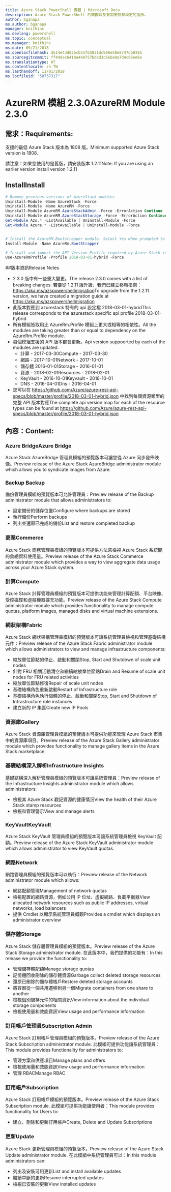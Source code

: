 ```yaml
---
title: Azure Stack PowerShell 概觀 | Microsoft Docs
description: Azure Stack PowerShell 的概觀以及有關安裝和設定的指示。
author: bganapa
ms.author: bganapa
manager: knithinc
ms.devlang: powershell
ms.topic: conceptual
ms.manager: knithinc
ms.date: 09/21/2018
ms.openlocfilehash: d514e43d82bcb51f65831dc506e58e8747db0381
ms.sourcegitcommit: ff44dec6418a449757bded3c6ebe0a7d4c05ee6e
ms.translationtype: HT
ms.contentlocale: zh-TW
ms.lasthandoff: 11/01/2018
ms.locfileid: "50737317"
---
```

# <a name="azurerm-module-230"></a><span data-ttu-id="764b8-103">AzureRM 模組 2.3.0</span><span class="sxs-lookup"><span data-stu-id="764b8-103">AzureRM Module 2.3.0</span></span>

## <a name="requirements"></a><span data-ttu-id="764b8-104">需求：</span><span class="sxs-lookup"><span data-stu-id="764b8-104">Requirements:</span></span>
<span data-ttu-id="764b8-105">支援的最低 Azure Stack 版本為 1808 版。</span><span class="sxs-lookup"><span data-stu-id="764b8-105">Minimum supported Azure Stack version is 1808.</span></span>

<span data-ttu-id="764b8-106">請注意：如果您使用的是舊版，請安裝版本 1.2.11</span><span class="sxs-lookup"><span data-stu-id="764b8-106">Note: If you are using an earlier version install version 1.2.11</span></span>


## <a name="install"></a><span data-ttu-id="764b8-107">Install</span><span class="sxs-lookup"><span data-stu-id="764b8-107">Install</span></span>
```powershell
# Remove previous versions of AzureStack modules
Uninstall-Module -Name AzureStack -Force 
Uninstall-Module -Name AzureRM -Force 
Uninstall-Module AzureRM.AzureStackAdmin -Force -ErrorAction Continue
Uninstall-Module AzureRM.AzureStackStorage -Force -ErrorAction Continue
Get-Module Azs.* -ListAvailable | Uninstall-Module -Force
Get-Module Azure.* -ListAvailable | Uninstall-Module -Force


# Install the AzureRM.Bootstrapper module. Select Yes when prompted to install NuGet
Install-Module -Name AzureRm.BootStrapper

# Install and import the API Version Profile required by Azure Stack into the current PowerShell session.
Use-AzureRmProfile -Profile 2018-03-01-hybrid -Force

```

##<a name="release-notes"></a><span data-ttu-id="764b8-108">版本資訊</span><span class="sxs-lookup"><span data-stu-id="764b8-108">Release Notes</span></span>
* <span data-ttu-id="764b8-109">2.3.0 版中有一些重大變更。</span><span class="sxs-lookup"><span data-stu-id="764b8-109">The release 2.3.0 comes with a list of breaking changes.</span></span> <span data-ttu-id="764b8-110">若要從 1.2.11 版升級，我們已建立移轉指南： https://aka.ms/azspowershellmigration</span><span class="sxs-lookup"><span data-stu-id="764b8-110">To upgrade from the 1.2.11 version, we have created a migration guide at https://aka.ms/azspowershellmigration</span></span>
* <span data-ttu-id="764b8-111">此版本對應到 azurestack 特有的 api 設定檔 2018-03-01-hybrid</span><span class="sxs-lookup"><span data-stu-id="764b8-111">This release corresponds to the azurestack specific api profile 2018-03-01-hybrid</span></span>
* <span data-ttu-id="764b8-112">所有模組皆取用比 AzureRm.Profile 模組上更大或相等的相依性。</span><span class="sxs-lookup"><span data-stu-id="764b8-112">All the modules are taking greater than or equal to dependency on the AzureRm.Profile module.</span></span>
* <span data-ttu-id="764b8-113">每個模組支援的 API 版本都會更新。</span><span class="sxs-lookup"><span data-stu-id="764b8-113">Api version suppoerted by  each of the modules are updated.</span></span> 
    * <span data-ttu-id="764b8-114">計算 - 2017-03-30</span><span class="sxs-lookup"><span data-stu-id="764b8-114">Compute - 2017-03-30</span></span>
    * <span data-ttu-id="764b8-115">網路 - 2017-10-01</span><span class="sxs-lookup"><span data-stu-id="764b8-115">Network - 2017-10-01</span></span>
    * <span data-ttu-id="764b8-116">儲存體 2016-01-01</span><span class="sxs-lookup"><span data-stu-id="764b8-116">Storage - 2016-01-01</span></span>
    * <span data-ttu-id="764b8-117">資源 - 2018-02-01</span><span class="sxs-lookup"><span data-stu-id="764b8-117">Resources - 2018-02-01</span></span>
    * <span data-ttu-id="764b8-118">KeyVault - 2016-10-01</span><span class="sxs-lookup"><span data-stu-id="764b8-118">Keyvault - 2016-10-01</span></span>
    * <span data-ttu-id="764b8-119">DNS - 2016-04-01</span><span class="sxs-lookup"><span data-stu-id="764b8-119">Dns - 2016-04-01</span></span>
* <span data-ttu-id="764b8-120">您可以在 https://github.com/Azure/azure-rest-api-specs/blob/master/profile/2018-03-01-hybrid.json 中找到每個資源類型的完整 API 版本對應</span><span class="sxs-lookup"><span data-stu-id="764b8-120">The complete api version map for each of the resource types can be found at https://github.com/Azure/azure-rest-api-specs/blob/master/profile/2018-03-01-hybrid.json</span></span>

## <a name="content"></a><span data-ttu-id="764b8-121">內容：</span><span class="sxs-lookup"><span data-stu-id="764b8-121">Content:</span></span>
### <a name="azure-bridge"></a><span data-ttu-id="764b8-122">Azure Bridge</span><span class="sxs-lookup"><span data-stu-id="764b8-122">Azure Bridge</span></span>
<span data-ttu-id="764b8-123">Azure Stack AzureBridge 管理員模組的預覽版本可讓您從 Azure 同步發佈映像。</span><span class="sxs-lookup"><span data-stu-id="764b8-123">Preview release of the Azure Stack AzureBridge administrator module which allows you to syndicate images from Azure.</span></span>

### <a name="backup"></a><span data-ttu-id="764b8-124">Backup </span><span class="sxs-lookup"><span data-stu-id="764b8-124">Backup</span></span>
<span data-ttu-id="764b8-125">備份管理員模組的預覽版本可允許管理員：</span><span class="sxs-lookup"><span data-stu-id="764b8-125">Preview release of the Backup administrator module that allows administrators to:</span></span>
- <span data-ttu-id="764b8-126">設定備份的儲存位置</span><span class="sxs-lookup"><span data-stu-id="764b8-126">Configure where backups are stored</span></span>
- <span data-ttu-id="764b8-127">執行備份</span><span class="sxs-lookup"><span data-stu-id="764b8-127">Perform backups</span></span>
- <span data-ttu-id="764b8-128">列出並還原已完成的備份</span><span class="sxs-lookup"><span data-stu-id="764b8-128">List and restore completed backup</span></span>

### <a name="commerce"></a><span data-ttu-id="764b8-129">商業</span><span class="sxs-lookup"><span data-stu-id="764b8-129">Commerce</span></span>
<span data-ttu-id="764b8-130">Azure Stack 商務管理員模組的預覽版本可提供方法來檢視 Azure Stack 系統間的彙總資料使用量。</span><span class="sxs-lookup"><span data-stu-id="764b8-130">Preview release of the Azure Stack Commerce administrator module which provides a way to view aggregate data usage across your Azure Stack system.</span></span>

### <a name="compute"></a><span data-ttu-id="764b8-131">計算</span><span class="sxs-lookup"><span data-stu-id="764b8-131">Compute</span></span>
<span data-ttu-id="764b8-132">Azure Stack 計算管理員模組的預覽版本可提供功能來管理計算配額、平台映像、受控磁碟和虛擬機器擴充功能。</span><span class="sxs-lookup"><span data-stu-id="764b8-132">Preview release of the Azure Stack Compute administrator module which provides functionality to manage compute quotas, platform images, managed disks and virtual machine extensions.</span></span>

### <a name="fabric"></a><span data-ttu-id="764b8-133">網狀架構</span><span class="sxs-lookup"><span data-stu-id="764b8-133">Fabric</span></span>
<span data-ttu-id="764b8-134">Azure Stack 網狀架構管理員模組的預覽版本可讓系統管理員檢視和管理基礎結構元件：</span><span class="sxs-lookup"><span data-stu-id="764b8-134">Preview release of the Azure Stack Fabric administrator module which allows administrators to view and manage infrastructure components:</span></span>
- <span data-ttu-id="764b8-135">縮放單位節點的停止、啟動和關閉</span><span class="sxs-lookup"><span data-stu-id="764b8-135">Stop, Start and Shutdown of scale unit nodes</span></span>
- <span data-ttu-id="764b8-136">針對 FRU 相關活動清空和繼續縮放單位節點</span><span class="sxs-lookup"><span data-stu-id="764b8-136">Drain and Resume of scale unit nodes for FRU related activities</span></span>
- <span data-ttu-id="764b8-137">縮放單位節點修復</span><span class="sxs-lookup"><span data-stu-id="764b8-137">Repair of scale unit nodes</span></span>
- <span data-ttu-id="764b8-138">基礎結構角色重新啟動</span><span class="sxs-lookup"><span data-stu-id="764b8-138">Restart of Infrastructure role</span></span>
- <span data-ttu-id="764b8-139">基礎結構角色執行個體的停止、啟動和關閉</span><span class="sxs-lookup"><span data-stu-id="764b8-139">Stop, Start and Shutdown of Infrastructure role instances</span></span>
- <span data-ttu-id="764b8-140">建立新的 IP 集區</span><span class="sxs-lookup"><span data-stu-id="764b8-140">Create new IP Pools</span></span>


### <a name="gallery"></a><span data-ttu-id="764b8-141">資源庫</span><span class="sxs-lookup"><span data-stu-id="764b8-141">Gallery</span></span>
<span data-ttu-id="764b8-142">Azure Stack 資源庫管理員模組的預覽版本可提供功能來管理 Azure Stack 市集中的資源庫項目。</span><span class="sxs-lookup"><span data-stu-id="764b8-142">Preview release of the Azure Stack Gallery administrator module which provides functionality to manage gallery items in the Azure Stack marketplace.</span></span>

### <a name="infrastructure-insights"></a><span data-ttu-id="764b8-143">基礎結構深入解析</span><span class="sxs-lookup"><span data-stu-id="764b8-143">Infrastructure Insights</span></span>
<span data-ttu-id="764b8-144">基礎結構深入解析管理員模組的預覽版本可讓系統管理員：</span><span class="sxs-lookup"><span data-stu-id="764b8-144">Preview release of the Infrastructure Insights administrator module which allows administrators:</span></span>
- <span data-ttu-id="764b8-145">檢視其 Azure Stack 戳記資源的健康情況</span><span class="sxs-lookup"><span data-stu-id="764b8-145">View the health of their Azure Stack stamp resources</span></span>
- <span data-ttu-id="764b8-146">檢視和管理警示</span><span class="sxs-lookup"><span data-stu-id="764b8-146">View and manage alerts</span></span>

### <a name="keyvault"></a><span data-ttu-id="764b8-147">KeyVault</span><span class="sxs-lookup"><span data-stu-id="764b8-147">KeyVault</span></span>
<span data-ttu-id="764b8-148">Azure Stack KeyVault 管理員模組的預覽版本可讓系統管理員檢視 KeyVault 配額。</span><span class="sxs-lookup"><span data-stu-id="764b8-148">Preview release of the Azure Stack KeyVault administrator module which allows administrator to view KeyVault quotas.</span></span>

### <a name="network"></a><span data-ttu-id="764b8-149">網路</span><span class="sxs-lookup"><span data-stu-id="764b8-149">Network</span></span>
<span data-ttu-id="764b8-150">網路管理員模組的預覽版本可以執行：</span><span class="sxs-lookup"><span data-stu-id="764b8-150">Preview release of the Network administrator module which allows:</span></span>
- <span data-ttu-id="764b8-151">網路配額管理</span><span class="sxs-lookup"><span data-stu-id="764b8-151">Management of network quotas</span></span>
- <span data-ttu-id="764b8-152">檢視配置的網路資源，例如公用 IP 位址、虛擬網路、負載平衡器</span><span class="sxs-lookup"><span data-stu-id="764b8-152">View allocated network resources such as public IP addresses, virtual networks, load balancers</span></span>
- <span data-ttu-id="764b8-153">提供 Cmdlet 以顯示系統管理員概觀</span><span class="sxs-lookup"><span data-stu-id="764b8-153">Provides a cmdlet which displays an administrator overview</span></span>

### <a name="storage"></a><span data-ttu-id="764b8-154">儲存體</span><span class="sxs-lookup"><span data-stu-id="764b8-154">Storage</span></span>
<span data-ttu-id="764b8-155">Azure Stack 儲存體管理員模組的預覽版本。</span><span class="sxs-lookup"><span data-stu-id="764b8-155">Preview release of the Azure Stack Storage administrator module.</span></span>  <span data-ttu-id="764b8-156">在此版本中，我們提供的功能有：</span><span class="sxs-lookup"><span data-stu-id="764b8-156">In this release we provide the functionality to:</span></span>
- <span data-ttu-id="764b8-157">管理儲存體配額</span><span class="sxs-lookup"><span data-stu-id="764b8-157">Manage storage quotas</span></span>
- <span data-ttu-id="764b8-158">記憶體回收刪除的儲存體資源</span><span class="sxs-lookup"><span data-stu-id="764b8-158">Garbage collect deleted storage resources</span></span>
- <span data-ttu-id="764b8-159">還原已刪除的儲存體帳戶</span><span class="sxs-lookup"><span data-stu-id="764b8-159">Restore deleted storage accounts</span></span>
- <span data-ttu-id="764b8-160">將容器從一個共用遷移到另一個</span><span class="sxs-lookup"><span data-stu-id="764b8-160">Migrate containers from one share to another</span></span>
- <span data-ttu-id="764b8-161">檢視個別儲存元件的相關資訊</span><span class="sxs-lookup"><span data-stu-id="764b8-161">View information about the individual storage components</span></span>
- <span data-ttu-id="764b8-162">檢視使用量和效能資訊</span><span class="sxs-lookup"><span data-stu-id="764b8-162">View usage and performance information</span></span>

### <a name="subscription-admin"></a><span data-ttu-id="764b8-163">訂用帳戶管理員</span><span class="sxs-lookup"><span data-stu-id="764b8-163">Subscription Admin</span></span>
<span data-ttu-id="764b8-164">Azure Stack 訂用帳戶管理員模組的預覽版本。</span><span class="sxs-lookup"><span data-stu-id="764b8-164">Preview release of the Azure Stack Subscription administrator module.</span></span>  <span data-ttu-id="764b8-165">此模組可提供功能讓系統管理員：</span><span class="sxs-lookup"><span data-stu-id="764b8-165">This module provides functionality for administrators to:</span></span>
- <span data-ttu-id="764b8-166">管理方案和供應項目</span><span class="sxs-lookup"><span data-stu-id="764b8-166">Manage plans and offers</span></span>
- <span data-ttu-id="764b8-167">檢視使用量和效能資訊</span><span class="sxs-lookup"><span data-stu-id="764b8-167">View usage and performance information</span></span>
- <span data-ttu-id="764b8-168">管理 RBAC</span><span class="sxs-lookup"><span data-stu-id="764b8-168">Manage RBAC</span></span>

### <a name="subscription"></a><span data-ttu-id="764b8-169">訂用帳戶</span><span class="sxs-lookup"><span data-stu-id="764b8-169">Subscription</span></span>
<span data-ttu-id="764b8-170">Azure Stack 訂用帳戶模組的預覽版本。</span><span class="sxs-lookup"><span data-stu-id="764b8-170">Preview release of the Azure Stack Subscription module.</span></span>  <span data-ttu-id="764b8-171">此模組可提供功能讓使用者：</span><span class="sxs-lookup"><span data-stu-id="764b8-171">This module provides functionality for Users to:</span></span>
- <span data-ttu-id="764b8-172">建立、刪除和更新訂用帳戶</span><span class="sxs-lookup"><span data-stu-id="764b8-172">Create, Delete and Update Subscriptions</span></span>

### <a name="update"></a><span data-ttu-id="764b8-173">更新</span><span class="sxs-lookup"><span data-stu-id="764b8-173">Update</span></span>
<span data-ttu-id="764b8-174">Azure Stack 更新管理員模組的預覽版本。</span><span class="sxs-lookup"><span data-stu-id="764b8-174">Preview release of the Azure Stack Update administrator module.</span></span>  <span data-ttu-id="764b8-175">在此模組中系統管理員可以：</span><span class="sxs-lookup"><span data-stu-id="764b8-175">In this module administrators can:</span></span>
- <span data-ttu-id="764b8-176">列出及安裝可用更新</span><span class="sxs-lookup"><span data-stu-id="764b8-176">List and install available updates</span></span>
- <span data-ttu-id="764b8-177">繼續中斷的更新</span><span class="sxs-lookup"><span data-stu-id="764b8-177">Resume interrupted updates</span></span>
- <span data-ttu-id="764b8-178">檢視已安裝的更新</span><span class="sxs-lookup"><span data-stu-id="764b8-178">View installed updates</span></span>

